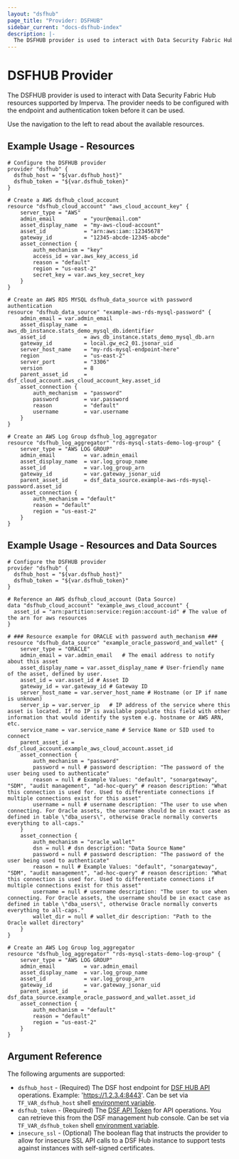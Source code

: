 ```yaml
---
layout: "dsfhub"
page_title: "Provider: DSFHUB"
sidebar_current: "docs-dsfhub-index"
description: |-
  The DSFHUB provider is used to interact with Data Security Fabric Hub resources supported by Imperva. The provider needs to be configured with the endpoint and authentication token before it can be used.
---
```


# DSFHUB Provider

The DSFHUB provider is used to interact with Data Security Fabric Hub resources supported by Imperva. The provider needs to be configured with the endpoint and authentication token before it can be used.

Use the navigation to the left to read about the available resources.

## Example Usage - Resources

```hcl
# Configure the DSFHUB provider
provider "dsfhub" {
  dsfhub_host = "${var.dsfhub_host}"
  dsfhub_token = "${var.dsfhub_token}"
}

# Create a AWS dsfhub_cloud_account
resource "dsfhub_cloud_account" "aws_cloud_account_key" {
	server_type = "AWS"
	admin_email         = "your@email.com"	
	asset_display_name  = "my-aws-cloud-account"	
	asset_id            = "arn:aws:iam::12345678"
	gateway_id          = "12345-abcde-12345-abcde"
	asset_connection {
		auth_mechanism = "key"
		access_id = var.aws_key_access_id
		reason = "default" 
		region = "us-east-2" 
		secret_key = var.aws_key_secret_key
	}
}

# Create an AWS RDS MYSQL dsfhub_data_source with password authentication
resource "dsfhub_data_source" "example-aws-rds-mysql-password" {
	admin_email = var.admin_email
	asset_display_name  = aws_db_instance.stats_demo_mysql_db.identifier
	asset_id            = aws_db_instance.stats_demo_mysql_db.arn
	gateway_id          = local.gw_ec2_01.jsonar_uid
	server_host_name    = "my-rds-mysql-endpoint-here"
	region              = "us-east-2"
	server_port         = "3306"
	version             = 8
	parent_asset_id     = dsf_cloud_account.aws_cloud_account_key.asset_id
	asset_connection {
		auth_mechanism  = "password"
		password        = var.password
		reason          = "default" 
		username        = var.username
	}
}

# Create an AWS Log Group dsfhub_log_aggregator
resource "dsfhub_log_aggregator" "rds-mysql-stats-demo-log-group" {
	server_type = "AWS LOG GROUP"
	admin_email         = var.admin_email	
	asset_display_name  = var.log_group_name
	asset_id            = var.log_group_arn
	gateway_id          = var.gateway_jsonar_uid
	parent_asset_id     = dsf_data_source.example-aws-rds-mysql-password.asset_id	
	asset_connection {
		auth_mechanism = "default"
		reason = "default" 
		region = "us-east-2" 
	}
}
```

## Example Usage - Resources and Data Sources

```hcl
# Configure the DSFHUB provider
provider "dsfhub" {
  dsfhub_host = "${var.dsfhub_host}"
  dsfhub_token = "${var.dsfhub_token}"
}

# Reference an AWS dsfhub_cloud_account (Data Source)
data "dsfhub_cloud_account" "example_aws_cloud_account" {
  asset_id = "arn:partition:service:region:account-id" # The value of the arn for aws resources
}

# ### Resource example for ORACLE with password auth_mechanism ###
resource "dsfhub_data_source" "example_oracle_password_and_wallet" {
	server_type = "ORACLE"
	admin_email = var.admin_email	# The email address to notify about this asset
	asset_display_name = var.asset_display_name	# User-friendly name of the asset, defined by user.
	asset_id = var.asset_id	# Asset ID
	gateway_id = var.gateway_id	# Gateway ID
	server_host_name = var.server_host_name	# Hostname (or IP if name is unknown)
	server_ip = var.server_ip	# IP address of the service where this asset is located. If no IP is available populate this field with other information that would identify the system e.g. hostname or AWS ARN, etc.
	service_name = var.service_name	# Service Name or SID used to connect
	parent_asset_id = dsf_cloud_account.example_aws_cloud_account.asset_id
	asset_connection {
		auth_mechanism = "password"
		password = null # password description: "The password of the user being used to authenticate"
		reason = null # Example Values: "default", "sonargateway", "SDM", "audit management", "ad-hoc-query" # reason description: "What this connection is used for. Used to differentiate connections if multiple connections exist for this asset"
		username = null # username description: "The user to use when connecting. For Oracle assets, the username should be in exact case as defined in table \"dba_users\", otherwise Oracle normally converts everything to all-caps."
	}
	asset_connection {
		auth_mechanism = "oracle_wallet"
		dsn = null # dsn description: "Data Source Name"
		password = null # password description: "The password of the user being used to authenticate"
		reason = null # Example Values: "default", "sonargateway", "SDM", "audit management", "ad-hoc-query" # reason description: "What this connection is used for. Used to differentiate connections if multiple connections exist for this asset"
		username = null # username description: "The user to use when connecting. For Oracle assets, the username should be in exact case as defined in table \"dba_users\", otherwise Oracle normally converts everything to all-caps."
		wallet_dir = null # wallet_dir description: "Path to the Oracle wallet directory"
	}
}

# Create an AWS Log Group log_aggregator
resource "dsfhub_log_aggregator" "rds-mysql-stats-demo-log-group" {
	server_type = "AWS LOG GROUP"
	admin_email         = var.admin_email	
	asset_display_name  = var.log_group_name
	asset_id            = var.log_group_arn
	gateway_id          = var.gateway_jsonar_uid
	parent_asset_id     = dsf_data_source.example_oracle_password_and_wallet.asset_id	
	asset_connection {
		auth_mechanism = "default"
		reason = "default" 
		region = "us-east-2" 
	}
}
```

## Argument Reference

The following arguments are supported:

* `dsfhub_host` - (Required) The DSF host endpoint for [DSF HUB API](https://docs.imperva.com/bundle/v4.13-sonar-user-guide/page/84552.htm) operations. Example: 'https://1.2.3.4:8443'. Can be set via `TF_VAR_dsfhub_host` shell [environment variable](https://en.wikipedia.org/wiki/Environment_variable).
* `dsfhub_token` - (Required) The [DSF API Token](https://docs.imperva.com/bundle/v4.13-sonar-user-guide/page/84555.htm) for API operations. You can retrieve this from the DSF management hub console. Can be set via `TF_VAR_dsfhub_token` shell [environment variable](https://en.wikipedia.org/wiki/Environment_variable).  
* `insecure_ssl` - (Optional) The boolean flag that instructs the provider to allow for insecure SSL API calls to a DSF Hub instance to support tests against instances with self-signed certificates.
